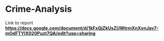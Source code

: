 # Crime-Analysis

Link to report
**https://docs.google.com/document/d/1kFxQjZkUsZUWtrmXnXynJav7-mOdFTYlX020Puzt7QA/edit?usp=sharing**
